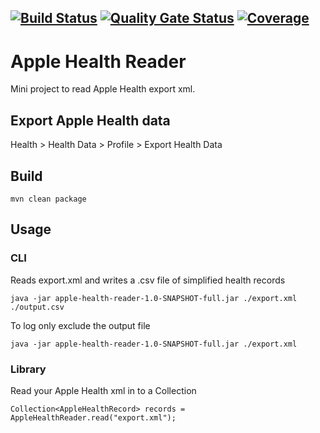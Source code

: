 [![Build Status](https://travis-ci.org/jamiedumbill/apple-health-reader.svg?branch=master)](https://travis-ci.org/jamiedumbill/apple-health-reader) [![Quality Gate Status](https://sonarcloud.io/api/project_badges/measure?project=jamiedumbill_apple-health-reader&metric=alert_status)](https://sonarcloud.io/dashboard?id=jamiedumbill_apple-health-reader) [![Coverage](https://sonarcloud.io/api/project_badges/measure?project=jamiedumbill_apple-health-reader&metric=coverage)](https://sonarcloud.io/dashboard?id=jamiedumbill_apple-health-reader)
----
# Apple Health Reader
Mini project to read Apple Health export xml.

## Export Apple Health data
Health > Health Data > Profile > Export Health Data

## Build
```
mvn clean package
```

## Usage

### CLI

Reads export.xml and writes a .csv file of simplified health records
```
java -jar apple-health-reader-1.0-SNAPSHOT-full.jar ./export.xml ./output.csv
```

To log only exclude the output file
```
java -jar apple-health-reader-1.0-SNAPSHOT-full.jar ./export.xml
```

### Library
Read your Apple Health xml in to a Collection
```
Collection<AppleHealthRecord> records = AppleHealthReader.read("export.xml");
```